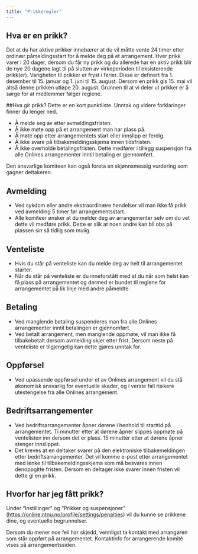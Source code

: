 ```yaml
---
title: "Prikkeregler"
---
```


## Hva er en prikk?
Det at du har aktive prikker innebærer at du vil måtte vente 24 timer etter ordinær påmeldingsstart for å melde deg på et arrangement. Hver prikk varer i 20 dager, dersom du får ny prikk og du allerede har en aktiv prikk blir de nye 20 dagene lagt til på slutten av virkeperioden til eksisterende prikk(er). Varigheten til prikker er fryst i ferier. Disse er definert fra 1. desember til 15. januar og 1. juni til 15. august. Dersom en prikk gis 15. mai vil altså denne prikken utløpe 20. august. Grunnen til at vi deler ut prikker er å sørge for at medlemmer følger reglene.

##Hva gir prikk?
Dette er en kort punktliste. Unntak og videre forklaringer finner du lenger ned.
- Å melde seg av etter avmeldingsfristen.
- Å ikke møte opp på et arrangement man har plass på.
- Å møte opp etter arrangementets start eller innslipp er ferdig.
- Å ikke svare på tilbakemeldingsskjema innen tidsfristen.
- Å ikke overholde betalingsfristen. Dette medfører i tillegg suspensjon fra alle Onlines arrangementer inntil betaling er gjennomført.

Den ansvarlige komiteen kan også foreta en skjønnsmessig vurdering som gagner deltakeren.

## Avmelding
- Ved sykdom eller andre ekstraordinære hendelser vil man ikke få prikk ved avmelding 5 timer før arrangementsstart.
- Alle komiteer ønsker at du melder deg av arrangementer selv om du vet dette vil medføre prikk. Dette er slik at noen andre kan bli obs på plassen sin så tidlig som mulig.

## Venteliste
- Hvis du står på venteliste kan du melde deg av helt til arrangementet starter.
- Når du står på venteliste er du inneforstått med at du når som helst kan få plass på arrangementet og dermed er bundet til reglene for arrangementet på lik linje med andre påmeldte.

## Betaling
- Ved manglende betaling suspenderes man fra alle Onlines arrangementer inntil betalingen er gjennomført.
- Ved betalt arrangement, men manglende oppmøte, vil man ikke få tilbakebetalt dersom avmelding skjer etter frist. Dersom neste på venteliste er tilgjengelig kan dette gjøres unntak for.

## Oppførsel
- Ved upassende oppførsel under et av Onlines arrangement vil du stå økonomisk ansvarlig for eventuelle skader, og i verste fall risikere utestengelse fra alle Onlines arrangement.

## Bedriftsarrangementer
- Ved bedriftsarrangementer åpner dørene i henhold til starttid på arrangementet. Ti minutter etter at dørene åpner slippes oppmøte på ventelisten inn dersom det er plass. 15 minutter etter at dørene åpner stenger innslippet.
- Det kreves at en deltaker svarer på den elektroniske tilbakemeldingen etter bedriftsarrangementer. Det vil komme e-post etter arrangementet med lenke til tilbakemeldingsskjema som må besvares innen denoppgitte fristen. Dersom en deltager ikke svarer innen fristen vil dette gi en prikk.

## Hvorfor har jeg fått prikk?
Under “Instillinger” og “Prikker og suspensjoner” (https://online.ntnu.no/profile/settings/penalties) vil du kunne se prikkene dine, og eventuelle begrunnelser.

Dersom du mener noe feil har skjedd, vennligst ta kontakt med arrangøren som står oppført på arrangementet. Kontaktinfo for arrangerende komité vises på arrangementssiden.